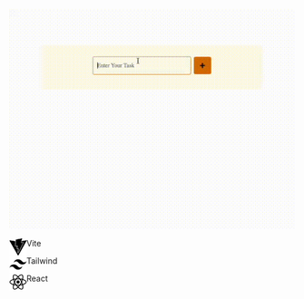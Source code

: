 <p align="center">
  <img src="src/screen/e2479ea4-9d3b-46b0-bc4f-ae4cda8b8964.gif" alt="Example">
</p>

<p><img src="https://github.com/deniskolomoyets/todo-vite-tailwind/blob/main/src/screen/vite.svg" alt="Vite-logo" title="logo" align="left" height="30" />Vite</p>

<p><img src="https://github.com/deniskolomoyets/todo-vite-tailwind/blob/main/src/screen/tailwindcss.svg" alt="Tailwind-logo" title="logo" align="left" height="30" />Tailwind</p>

<p><img src="https://github.com/deniskolomoyets/todo-vite-tailwind/blob/main/src/screen/react.svg" alt="React-logo" title="logo" align="left" height="30" />React</p>
